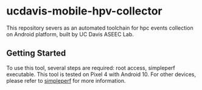 # ucdavis-mobile-hpv-collector

This repository severs as an automated toolchain for hpc events collection on Android platform, built by UC Davis ASEEC Lab.

## Getting Started

To use this tool, several steps are required: root access, simpleperf executable. This tool is tested on Pixel 4 with Android 10. For other devices, please refer to [simpleperf](https://android.googlesource.com/platform/system/extras/+/master/simpleperf/README.md) for more information.